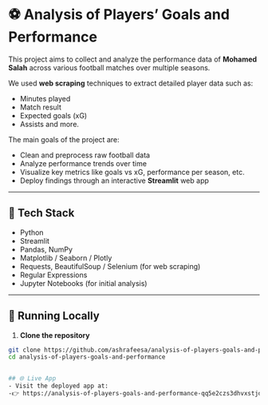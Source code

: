 # ⚽ Analysis of Players’ Goals and Performance

This project aims to collect and analyze the performance data of **Mohamed Salah** across various football matches over multiple seasons.

We used **web scraping** techniques to extract detailed player data such as:
- Minutes played  
- Match result  
- Expected goals (xG)  
- Assists and more.

The main goals of the project are:
- Clean and preprocess raw football data
- Analyze performance trends over time
- Visualize key metrics like goals vs xG, performance per season, etc.
- Deploy findings through an interactive **Streamlit** web app

---

## 🧰 Tech Stack

- Python
- Streamlit
- Pandas, NumPy
- Matplotlib / Seaborn / Plotly
- Requests, BeautifulSoup / Selenium (for web scraping)
- Regular Expressions
- Jupyter Notebooks (for initial analysis)

---

## 🚀 Running Locally

1. **Clone the repository**
```bash
git clone https://github.com/ashrafeesa/analysis-of-players-goals-and-performance.git
cd analysis-of-players-goals-and-performance


## 🌐 Live App
- Visit the deployed app at:
-👉 https://analysis-of-players-goals-and-performance-qq5e2czs3dhvxstjd7js.streamlit.app



